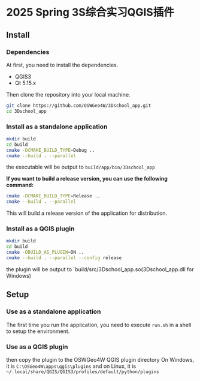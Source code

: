 # 2025 Spring 3S综合实习QGIS插件

## Install

### Dependencies

At first, you need to install the dependencies.

- QGIS3
- Qt 5.15.x

Then clone the repository into your local machine.

``` bash
git clone https://github.com/OSWGeo4W/3Dschool_app.git
cd 3Dschool_app
```

### Install as a standalone application

``` bash
mkdir build
cd build
cmake -DCMAKE_BUILD_TYPE=Debug ..
cmake --build . --parallel
```

the executable will be output to `build/app/bin/3Dschool_app`

**If you want to build a release version, you can use the following command:**

``` bash
cmake -DCMAKE_BUILD_TYPE=Release ..
cmake --build . --parallel
```

This will build a release version of the application for distribution.

### Install as a QGIS plugin
``` bash
mkdir build
cd build
cmake -DBUILD_AS_PLUGIN=ON ..
cmake --build . --parallel --config release
```
the plugin will be output to `build/src/3Dschool_app.so(3Dschool_app.dll for Windows)

## Setup

### Use as a standalone application
The first time you run the application, you need to execute `run.sh` in a shell to setup the environment.

### Use as a QGIS plugin

then copy the plugin to the OSWGeo4W QGIS plugin directory On Windows, it is `C:\OSGeo4W\apps\qgis\plugins`
and on Linux, it is `~/.local/share/QGIS/QGIS3/profiles/default/python/plugins`


